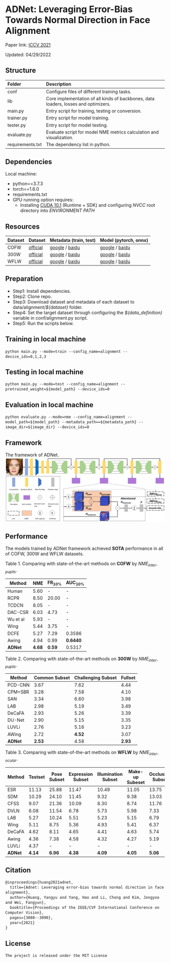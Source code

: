 # ADNet: Leveraging Error-Bias Towards Normal Direction in Face Alignment

Paper link: [ICCV 2021](https://arxiv.org/pdf/2109.05721.pdf)

Updated: 04/29/2022

## Structure
| Folder           | Description                                       |
| :----------------| :-------------------------------------------------|
| conf             | Configure files of different training tasks.      |
| lib              | Core implementation of all kinds of backbones, data loaders, losses and optimizers. |
| main.py          | Entry script for training, testing or conversion. |
| trainer.py       | Entry script for model training.                  |
| tester.py        | Entry script for model testing.                   |
| evaluate.py      | Evaluate script for model NME metrics calculation and visualization. |
| requirements.txt | The dependency list in python.                    |

## Dependencies
Local machine:
* python==3.7.3
* torch==1.6.0
* requirements.txt
* GPU running option requires:
    * Installing [CUDA 10.1](https://developer.nvidia.com/cuda-10.1-download-archive) (Runtime + SDK) and configuring *NVCC* root directory into *ENVIRONMENT PATH*

## Resources

| Dataset          | Dataset      | Metadata (train, test)| Model (pytorch, onnx) |
| :----------------| :------------| :-------------------- | :-------------------- |
| COFW             | [official](http://www.vision.caltech.edu/xpburgos/ICCV13/#dataset) | [google](https://drive.google.com/drive/folders/1sg1cZEZoYBxr6hhIdCoykhKhYQt2yKLn?usp=sharing) / [baidu](https://pan.baidu.com/s/1xncDsgy5G_OzrRZsd85xAQ?pwd=wf7h)  | [google](https://drive.google.com/drive/folders/1I8hXk3QwHSTdg63I1p4VcrzRfvAO5kWm?usp=sharing) / [baidu](https://pan.baidu.com/s/1le4PdhwTTmTJyjpSjF5iJg?pwd=2kwg)  |
| 300W             | [official](https://ibug.doc.ic.ac.uk/resources/300-W/)             | [google](https://drive.google.com/drive/folders/12FMfwp10zmsHm5ngvwXuN7Z5vBFd_Ltu?usp=sharing) / [baidu](https://pan.baidu.com/s/1oCMWoHuz1K8flvDyA8W0cQ?pwd=xm5z)  | [google](https://drive.google.com/drive/folders/193KichBpbSG9IdgJVw-GK47hmFDcPaib?usp=sharing) / [baidu](https://pan.baidu.com/s/1JOTkOR3CUbq2I5SCBYszyw?pwd=tpsn)  |
| WFLW             | [official](https://wywu.github.io/projects/LAB/WFLW.html)          | [google](https://drive.google.com/drive/folders/1fRwu2x5Rhqflagq85CtVooegO16jFDLr?usp=sharing) / [baidu](https://pan.baidu.com/s/1Ng_hdcaANIW5LG8y9sQncw?pwd=b36h)  | [google](https://drive.google.com/drive/folders/1jkJ0VruvJJNtsBruqdUMxQwpWtA9dxkk?usp=sharing) / [baidu](https://pan.baidu.com/s/1OVhKXhZidODscEP9Tzzxtg?pwd=dhjd)  |

## Preparation
 - Step1: Install dependencies.
 - Step2: Clone repo.
 - Step3: Download dataset and metadata of each dataset to data/alignment/*${dataset}* folder.
 - Step4: Set the target dataset through configuring the *${data_definition}* variable in conf/alignment.py script.
 - Step5: Run the scripts below.

## Training in local machine
```script
python main.py --mode=train --config_name=alignment --device_ids=0,1,2,3
```

## Testing in local machine
```script
python main.py --mode=test --config_name=alignment --pretrained_weight=${model_path} --device_ids=0
```

## Evaluation in local machine
```script
python evaluate.py --mode=nme --config_name=alignment --model_path=${model_path} --metadata_path==${metadata_path} --image_dir=${image_dir} --device_ids=0
```

## Framework
The framework of ADNet.
![ADNet](./doc/framework.png)

## Performance
The models trained by ADNet framework achieved **SOTA** performance in all of COFW, 300W and WFLW datasets.

Table 1. Comparing with state-of-the-art methods on **COFW** by *NME<sub>inter-pupils</sub>*.

| Method    | NME       | FR<sub>10%</sub> | AUC<sub>10%</sub> |
| --------- | --------- | ---------------- | ----------------- |
| Human     | 5.60      | -                | -                 |
| RCPR      | 8.50      | 20.00            | -                 |
| TCDCN     | 8.05      | -                | -                 |
| DAC-CSR   | 6.03      | 4.73             | -                 |
| Wu et al  | 5.93      | -                | -                 |
| Wing      | 5.44      | 3.75             | -                 |
| DCFE      | 5.27      | 7.29             | 0.3586            |
| Awing     | 4.94      | 0.99             | **0.6440**        |
| **ADNet** | **4.68**  | **0.59**         | 0.5317            |

Table 2. Comparing with state-of-the-art methods on **300W** by *NME<sub>inter-pupils</sub>*.

| Method    | Common Subset  | Challenging Subset | Fullset     |
| --------- | -------------- | ------------------ | ----------- |
| PCD-CNN   | 3.67           | 7.62               | 4.44        |
| CPM+SBR   | 3.28           | 7.58               | 4.10        |
| SAN       | 3.34           | 6.60               | 3.98        |
| LAB       | 2.98           | 5.19               | 3.49        |
| DeCaFA    | 2.93           | 5.26               | 3.39        |
| DU-Net    | 2.90           | 5.15               | 3.35        |
| LUVLi     | 2.76           | 5.16               | 3.23        |
| AWing     | 2.72           | **4.52**           | 3.07        |
| **ADNet** | **2.53**       | 4.58               | **2.93**    |

Table 3. Comparing with state-of-the-art methods on **WFLW** by *NME<sub>inter-ocular</sub>*.

| Method    | Testset           | Pose Subset         | Expression Subset    | Illumination Subset | Make-up Subeset  | Occlusion Subset | Blur Subset          |
| --------- | ----------------- | ------------------- | -------------------- | ------------------- | ---------------- | ---------------- | -------------------- |
| ESR       | 11.13             | 25.88               | 11.47                | 10.49               | 11.05            | 13.75            | 12.20                |
| SDM       | 10.29             | 24.10               | 11.45                | 9.32                | 9.38             | 13.03            | 11.28                |
| CFSS      | 9.07              | 21.36               | 10.09                | 8.30                | 8.74             | 11.76            | 9.96                 |
| DVLN      | 6.08              | 11.54               | 6.78                 | 5.73                | 5.98             | 7.33             | 6.88                 |
| LAB       | 5.27              | 10.24               | 5.51                 | 5.23                | 5.15             | 6.79             | 6.12                 |
| Wing      | 5.11              | 8.75                | 5.36                 | 4.93                | 5.41             | 6.37             | 5.81                 |
| DeCaFA    | 4.62              | 8.11                | 4.65                 | 4.41                | 4.63             | 5.74             | 5.38                 |
| Awing     | 4.36              | 7.38                | 4.58                 | 4.32                | 4.27             | 5.19             | 4.96                 |
| LUVLi     | 4.37              | -                   | -                    | -                   | -                | -                | -                    |
| **ADNet** | **4.14**          | **6.96**            | **4.38**             | **4.09**            | **4.05**         | **5.06**         | **4.79**             |

## Citation

```text
@inproceedings{huang2021adnet,
  title={Adnet: Leveraging error-bias towards normal direction in face alignment},
  author={Huang, Yangyu and Yang, Hao and Li, Chong and Kim, Jongyoo and Wei, Fangyun},
  booktitle={Proceedings of the IEEE/CVF International Conference on Computer Vision},
  pages={3080--3090},
  year={2021}
}
```

## License

    The project is released under the MIT License
